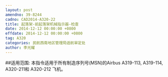 ```yaml
---
layout: post
amendno: 39-8244
cadno: CAD2014-A320-22
title: 起落架-前起落架机械指示器-检查
date: 2014-12-12 00:00:00 +0800
effdate: 2014-12-12 00:00:00 +0800
tag: A320
categories: 民航西南地区管理局适航审定处
author: 李光耀
---
```


##适用范围:
本指令适用于所有制造序列号(MSN)的Airbus A319-113, A319-114, A320-211和 A320-212 飞机。

